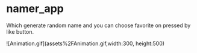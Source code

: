 # namer_app

Which generate random name and you can choose favorite on pressed by like button.

![Animation.gif](assets%2FAnimation.gif,width:300, height:500)
